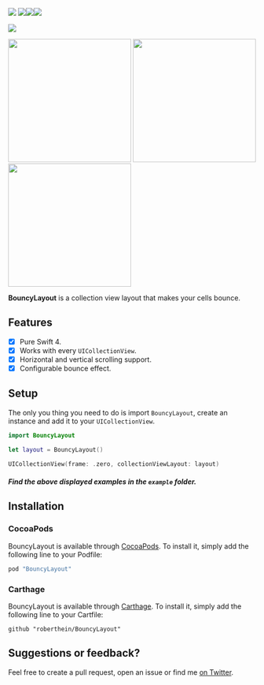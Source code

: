 ![](art/header.png)
![](art/gifs/01.gif)![](art/gifs/02.gif)![](art/gifs/03.gif)

![](art/header.png)

<p float="left">
 	<img src="https://github.com/roberthein/BouncyLayout/blob/master/art/gifs/01.gif" width="250">
	<img src="https://github.com/roberthein/BouncyLayout/blob/master/art/gifs/02.gif" width="250">
	<img src="https://github.com/roberthein/BouncyLayout/blob/master/art/gifs/03.gif" width="250">
</p>

**BouncyLayout** is a collection view layout that makes your cells bounce.

## Features

- [X] Pure Swift 4.
- [X] Works with every `UICollectionView`.
- [X] Horizontal and vertical scrolling support.
- [X] Configurable bounce effect.

## Setup
The only you thing you need to do is import `BouncyLayout`, create an instance and add it to your `UICollectionView`.
```swift
import BouncyLayout
```
```swift
let layout = BouncyLayout()
```
```swift
UICollectionView(frame: .zero, collectionViewLayout: layout)
```

##### Find the above displayed examples in the `example` folder.

## Installation

### CocoaPods

BouncyLayout is available through [CocoaPods](http://cocoapods.org). To install
it, simply add the following line to your Podfile:

```ruby
pod "BouncyLayout"
```

### Carthage

BouncyLayout is available through [Carthage](https://github.com/Carthage/Carthage). To install
it, simply add the following line to your Cartfile:

```
github "roberthein/BouncyLayout"
```

## Suggestions or feedback?

Feel free to create a pull request, open an issue or find me [on Twitter](https://twitter.com/roberthein).
